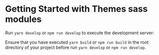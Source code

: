# Getting Started with Themes sass modules

Run `yarn develop` or `npm run develop` to execute the development server:

Ensure that you have executed `yarn build` or `npm run build` in the root
directory of your project before run `yarn develop` or `npm run develop`.
